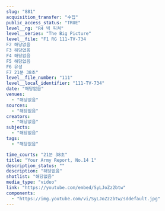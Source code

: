 ```yaml
---
slug: "881"
acquisition_transfer: "수집"
public_access_status: "TRUE"
level__rg: "R4 빅 픽쳐"
level__series: "The Big Picture"
level__file: "F1 RG 111-TV-734
F2 해당없음
F3 해당없음
F4 해당없음
F5 해당없음
F6 유성
F7 21분 38초"
level__file_number: "111"
level__local_identifier: "111-TV-734"
date: "해당없음"
venues: 
  - "해당없음"
sources: 
  - "해당없음"
creators: 
  - "해당없음"
subjects: 
  - "해당없음"
tags: 
  - "해당없음"

time_courts: "21분 38초"
title: "Your Army Report, No.14 1"
description_status: ""
description: "해당없음"
shotlist: "해당없음"
media_type: "video"
link: "https://youtube.com/embed/SyLJoZz2btw"
components: 
  - "https://img.youtube.com/vi/SyLJoZz2btw/sddefault.jpg"
---
```

